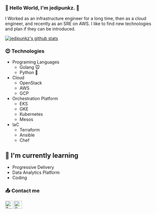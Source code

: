 ### 🍱 Hello World, I'm jedipunkz. 🍱

I Worked as an infrastructure engineer for a long time, then as a cloud engineer, and recently as an SRE on AWS. I like to find new technologies and plan if they can be introduced.


[![jedipunkz's github stats](https://github-readme-stats.vercel.app/api?username=jedipunkz&show_icons=true&theme=default)](https://github.com/jedipunkz)

### 😍 Technologies

- Programing Languages
  - Golang 🐭
  - Python 🐍
- Cloud
  - OpenStack
  - AWS
  - GCP
- Orchestration Platform
  - EKS
  - GKE
  - Kubernetes
  - Mesos
- IaC
  - Terraform
  - Ansible
  - Chef

## 📕 I'm currently learning

- Progressive Delivery
- Data Analytics Platform
- Coding

### 📤 Contact me

<a href="https://twitter.com/jedipunkz">
  <img align="left" alt="Twitter" width="26px" src="https://github.com/TheDudeThatCode/TheDudeThatCode/blob/master/Assets/Twitter.svg" />
</a>
<a href="mailto:tomokazu.hirai@gmail.com">
  <img align="left" alt="Gmail" width="26px" src="https://github.com/TheDudeThatCode/TheDudeThatCode/blob/master/Assets/Gmail.svg" />
</a>

